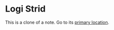 # Logi Strid
This is a clone of a note. Go to its [primary location](../../Groups/Iperos%20Coalition/Logi%20Strid.md).